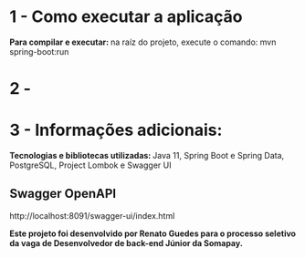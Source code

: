 # 1 - Como executar a aplicação 
<b>Para compilar e executar: </b> na raíz do projeto, execute o comando: mvn spring-boot:run

# 2 - 

# 3 - Informações adicionais:

<b>Tecnologias e bibliotecas utilizadas: </b> Java 11, Spring Boot e Spring Data, PostgreSQL, Project Lombok e Swagger UI

## Swagger OpenAPI
http://localhost:8091/swagger-ui/index.html


<b>Este projeto foi desenvolvido por Renato Guedes para o processo seletivo da vaga de Desenvolvedor de back-end Júnior da Somapay.</b>
